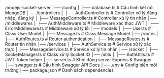 /nodejs-socket-server
│── /config
│   ├── database.ts              # Cấu hình kết nối MongoDB
│── /controllers
│   ├── AuthController.ts        # Controller xử lý đăng nhập, đăng ký
│   ├── MessageController.ts     # Controller xử lý tin nhắn
│── /middlewares
│   ├── AuthMiddleware.ts        # Middleware xác thực JWT
│   ├── ErrorMiddleware.ts       # Middleware xử lý lỗi
│── /models
│   ├── User.ts                  # Class User Model
│   ├── Message.ts               # Class Message Model
│── /routes
│   ├── AuthRoutes.ts            # Router authentication
│   ├── MessageRoutes.ts         # Router tin nhắn
│── /services
│   ├── AuthService.ts           # Service xử lý xác thực
│   ├── MessageService.ts        # Service xử lý tin nhắn
│── /socket
│   ├── SocketManager.ts         # Class xử lý Socket.IO
│── /utils
│   ├── AuthUtils.ts             # JWT Token helper
│── server.ts                     # Khởi động server Express & Swagger
│── swagger.ts                    # Cấu hình Swagger API Docs
│── .env                           # Config biến môi trường
│── package.json                   # Danh sách dependencies
